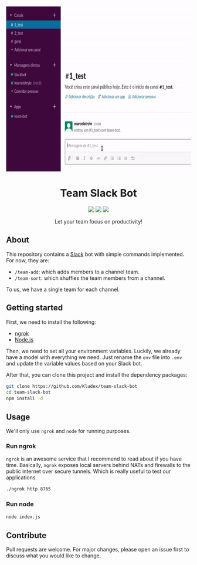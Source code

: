 

<p align="center">
    <img alt="Team Slack Bot usage gif." width="690" height="450" src="team-bot.gif">
</p>
<h1 align="center">Team Slack Bot</h1>

<p align="center">
    <a href="https://nodei.co/npm/dotenv/"><img src="https://nodei.co/npm/dotenv.png?mini=true"></a>
    <a href="https://nodei.co/npm/botkit/"><img src="https://nodei.co/npm/botkit.png?mini=true"></a>
    <a href="https://nodei.co/npm/node/"><img src="https://nodei.co/npm/node.png?mini=true"></a>
</p>

<p align="center">
    Let your team focus on productivity!
</p>

## About

This repository contains a [Slack](https://slack.com/) bot with simple commands
implemented. For now, they are:

- `/team-add`: which adds members to a channel team.
- `/team-sort`: which shuffles the team members from a channel.

To us, we have a single team for each channel.

## Getting started

First, we need to install the following:

- [ngrok](https://ngrok.com/)
- [Node.js](https://nodejs.org/en/)

Then, we need to set all your environment variables. Luckily, we already have a
model with everything we need. Just rename the `env` file into `.env` and update
the variable values based on your Slack bot.

After that, you can clone this project and install the dependency packages:

```bash
git clone https://github.com/Kludex/team-slack-bot
cd team-slack-bot
npm install -d
```

## Usage

We'll only use `ngrok` and `node` for running purposes.

### Run ngrok

`ngrok` is an awesome service that I recommend to read about if you have time.
Basically, `ngrok` exposes local servers behind NATs and firewalls to the public
internet over secure tunnels. Which is really useful to test our applications.

```bash
./ngrok http 8765
```

### Run node

```bash
node index.js
```

## Contribute

Pull requests are welcome. For major changes, please open an issue first to
discuss what you would like to change.
